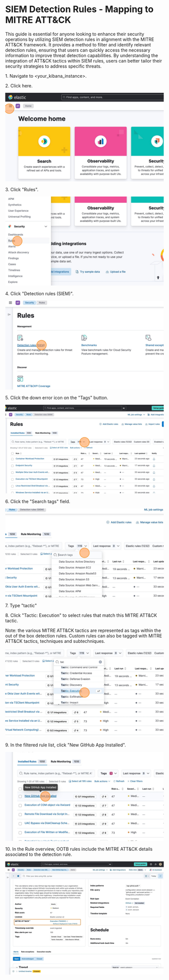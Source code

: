 # SIEM Detection Rules - Mapping to MITRE ATT&CK

This guide is essential for anyone looking to enhance their security operations by utilizing SIEM detection rules in alignment with the MITRE ATT&CK framework. It provides a method to filter and identify relevant detection rules, ensuring that users can quickly access the necessary information to improve threat detection capabilities. By understanding the integration of ATT&CK tactics within SIEM rules, users can better tailor their security strategies to address specific threats.

1\. Navigate to &lt;your_kibana_instance&gt;.

2\. Click here.

![Step 2](../images/SIEM_Detection_Rules_-_Mapping_to_MITRE_ATT&CK_-_Step_2.png)

3\. Click "Rules".

![Step 3](../images/SIEM_Detection_Rules_-_Mapping_to_MITRE_ATT&CK_-_Step_3.png)

4\. Click "Detection rules (SIEM)".

![Step 4](../images/SIEM_Detection_Rules_-_Mapping_to_MITRE_ATT&CK_-_Step_4.png)

5\. Click the down error icon on the "Tags" button.

![Step 5](../images/SIEM_Detection_Rules_-_Mapping_to_MITRE_ATT&CK_-_Step_5.png)

6\. Click the "Search tags" field.

![Step 6](../images/SIEM_Detection_Rules_-_Mapping_to_MITRE_ATT&CK_-_Step_6.png)

7\. Type "tactic"

8\. Click "Tactic: Execution" to select rules that match this MITRE ATT&CK tactic.  

Note: the various MITRE ATT&CK tactics are represented as tags within the out of the box detection rules.  Custom rules can also be tagged with MITRE ATT&CK tactics, techniques and subtechniques.

![Step 8](../images/SIEM_Detection_Rules_-_Mapping_to_MITRE_ATT&CK_-_Step_8.png)

9\. In the filtered rule list, click "New GitHub App Installed".

![Step 9](../images/SIEM_Detection_Rules_-_Mapping_to_MITRE_ATT&CK_-_Step_9.png)


10\. In the Rule overview, OOTB rules include the MITRE ATT&CK details associated to the detection rule.

![Step 10](../images/SIEM_Detection_Rules_-_Mapping_to_MITRE_ATT&CK_-_Step_10.png)